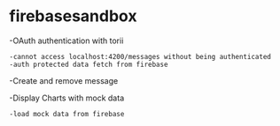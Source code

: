 # firebasesandbox

-OAuth authentication with torii

    -cannot access localhost:4200/messages without being authenticated
    -auth protected data fetch from firebase

-Create and remove message

-Display Charts with mock data

    -load mock data from firebase
